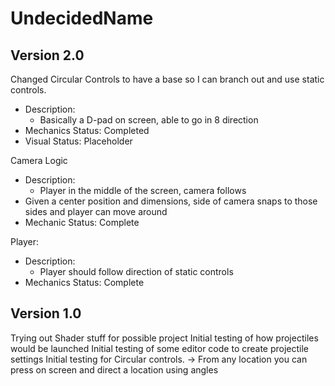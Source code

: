 # UndecidedName
## Version 2.0
Changed Circular Controls to have a base so I can branch out and use static controls.
- Description: 
  - Basically a D-pad on screen, able to go in 8 direction
- Mechanics Status: Completed
- Visual Status: Placeholder

Camera Logic
- Description:
  - Player in the middle of the screen, camera follows
- Given a center position and dimensions, side of camera snaps to those sides and player can move around
- Mechanic Status: Complete

Player:
- Description: 
  - Player should follow direction of static controls
- Mechanics Status: Complete

## Version 1.0
 Trying out Shader stuff for possible project
 Initial testing of how projectiles would be launched
 Initial testing of some editor code to create projectile settings
 Initial testing for Circular controls. 
  -> From any location you can press on screen and direct a location using angles
